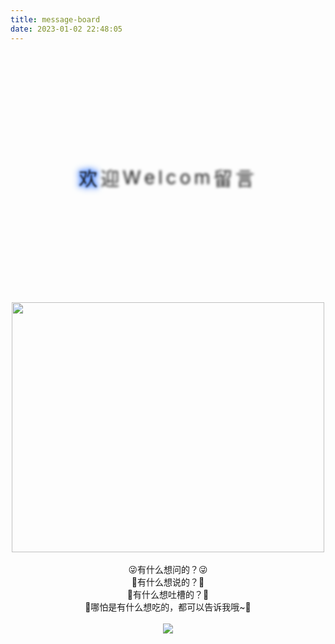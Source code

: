 ```yaml
---
title: message-board
date: 2023-01-02 22:48:05
---
```

<style type="text/css">
    *{
    /* 初始化 取消页面元素的内外边距 */
    margin: 0;
    padding: 0;
}
.container{
    /* 100%窗口高度 */
    height: 10vh;
    /* 弹性布局 水平、垂直居中 */
    display: flex;
    justify-content: center;
    align-items: center;
    background-color: --background-secondary;
}
.message{
    font-size: 30px;
    color: --text-bright;
    /* 字间距 */
    letter-spacing: 5px;
    /* 模糊滤镜 */
    filter: blur(2px);
    /* 执行动画：动画名称 时长 线性的 无限次播放 */
    animation: animate 2.5s linear infinite;
}
/* 接下来为每一个span元素设置动画延迟时间 */
.message:nth-child(1){
    animation-delay: 0s;
}
.message:nth-child(2){
    animation-delay: 0.25s;
}
.message:nth-child(3){
    animation-delay: 0.5s;
}
.message:nth-child(4){
    animation-delay: 0.75s;
}
.message:nth-child(5){
    animation-delay: 1s;
}
.message:nth-child(6){
    animation-delay: 1.25s;
}
.message:nth-child(7){
    animation-delay: 1.5s;
}
.message:nth-child(8){
    animation-delay: 1.75s;
}
.message:nth-child(9){
    animation-delay: 2s;
}
.message:nth-child(10){
    animation-delay: 2.25s;
}

/* 定义动画 */
@keyframes animate {
    0%,100%{
        color: --text-bright;
        /* 模糊滤镜 */
        filter: blur(2px);
        /* 文字阴影 */
        text-shadow: 
        0 0 2px #6699ff,
        0 0 4px #6699ff,
        0 0 6px #6699ff,
        0 0 8px #6699ff,
        0 0 10px #6699ff,
        0 0 12px #6699ff,
        0 0 14px #6699ff,
        0 0 16px #6699ff
        ;
    }
    5%,95%{
        color: --text-bright;
        filter: blur(0px);
        text-shadow: none;
    }
}
</style>
<div class="container">
        <span class="message">欢</span>
        <span class="message">迎</span>
        <span class="message">W</span>
        <span class="message">e</span>
        <span class="message">l</span>
        <span class="message">c</span>
        <span class="message">o</span>
        <span class="message">m</span>
        <span class="message">留</span>
        <span class="message">言</span>
</div>
<center><img src="https://pic.imgdb.cn/item/63b583a9be43e0d30e6dd7ee.jpg" width="500" height="400"/></center>
<br/>
<center>😜有什么想问的？😜</center>
<center>🧋有什么想说的？🧋</center>
<center>🤮有什么想吐槽的？🤮</center>
<center>🍲哪怕是有什么想吃的，都可以告诉我哦~🍲</center>
<br/>
<center><img src="https://yimoorua-img.oss-cn-chengdu.aliyuncs.com/images/68887b54-7c2a-4abf-bd3a-3c24aa5595a2.jpg" style="width:100%px" /></center>